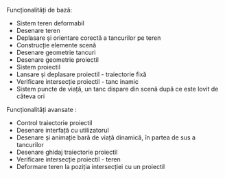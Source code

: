 Funcționalități de bază:
  - Sistem teren deformabil 
  - Desenare teren 
  - Deplasare și orientare corectă a tancurilor pe teren 
  - Construcție elemente scenă 
  - Desenare geometrie tancuri 
  - Desenare geometrie proiectil
  - Sistem proiectil 
  - Lansare și deplasare proiectil - traiectorie fixă 
  - Verificare intersecție proiectil - tanc inamic 
  - Sistem puncte de viață, un tanc dispare din scenă după ce este lovit de câteva ori

Funcționalități avansate :
  - Control traiectorie proiectil 
  - Desenare interfață cu utilizatorul 
  - Desenare și animație bară de viață dinamică, în partea de sus a tancurilor 
  - Desenare ghidaj traiectorie proiectil 
  - Verificare intersecție proiectil - teren 
  - Deformare teren la poziția intersecției cu un proiectil


